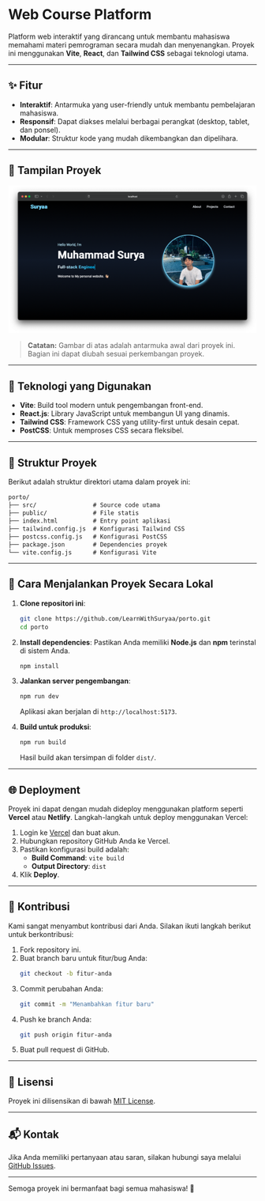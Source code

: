 # Web Course Platform

Platform web interaktif yang dirancang untuk membantu mahasiswa memahami materi pemrograman secara mudah dan menyenangkan. Proyek ini menggunakan **Vite**, **React**, dan **Tailwind CSS** sebagai teknologi utama.

---

## ✨ Fitur
- **Interaktif**: Antarmuka yang user-friendly untuk membantu pembelajaran mahasiswa.
- **Responsif**: Dapat diakses melalui berbagai perangkat (desktop, tablet, dan ponsel).
- **Modular**: Struktur kode yang mudah dikembangkan dan dipelihara.

---

## 📸 Tampilan Proyek

![Tampilan Website](./src/assets/projek1.png)

> **Catatan:** Gambar di atas adalah antarmuka awal dari proyek ini. Bagian ini dapat diubah sesuai perkembangan proyek.

---

## 🚀 Teknologi yang Digunakan
- **Vite**: Build tool modern untuk pengembangan front-end.
- **React.js**: Library JavaScript untuk membangun UI yang dinamis.
- **Tailwind CSS**: Framework CSS yang utility-first untuk desain cepat.
- **PostCSS**: Untuk memproses CSS secara fleksibel.

---

## 📂 Struktur Proyek
Berikut adalah struktur direktori utama dalam proyek ini:

```plaintext
porto/
├── src/                # Source code utama
├── public/             # File statis
├── index.html          # Entry point aplikasi
├── tailwind.config.js  # Konfigurasi Tailwind CSS
├── postcss.config.js   # Konfigurasi PostCSS
├── package.json        # Dependencies proyek
└── vite.config.js      # Konfigurasi Vite
```

---

## 🔧 Cara Menjalankan Proyek Secara Lokal

1. **Clone repositori ini**:
   ```bash
   git clone https://github.com/LearnWithSuryaa/porto.git
   cd porto
   ```

2. **Install dependencies**:
   Pastikan Anda memiliki **Node.js** dan **npm** terinstal di sistem Anda.
   ```bash
   npm install
   ```

3. **Jalankan server pengembangan**:
   ```bash
   npm run dev
   ```
   Aplikasi akan berjalan di `http://localhost:5173`.

4. **Build untuk produksi**:
   ```bash
   npm run build
   ```
   Hasil build akan tersimpan di folder `dist/`.

---

## 🌐 Deployment

Proyek ini dapat dengan mudah dideploy menggunakan platform seperti **Vercel** atau **Netlify**. Langkah-langkah untuk deploy menggunakan Vercel:

1. Login ke [Vercel](https://vercel.com) dan buat akun.
2. Hubungkan repository GitHub Anda ke Vercel.
3. Pastikan konfigurasi build adalah:
   - **Build Command**: `vite build`
   - **Output Directory**: `dist`
4. Klik **Deploy**.

---

## 🤝 Kontribusi

Kami sangat menyambut kontribusi dari Anda. Silakan ikuti langkah berikut untuk berkontribusi:

1. Fork repository ini.
2. Buat branch baru untuk fitur/bug Anda:
   ```bash
   git checkout -b fitur-anda
   ```
3. Commit perubahan Anda:
   ```bash
   git commit -m "Menambahkan fitur baru"
   ```
4. Push ke branch Anda:
   ```bash
   git push origin fitur-anda
   ```
5. Buat pull request di GitHub.

---

## 📜 Lisensi
Proyek ini dilisensikan di bawah [MIT License](LICENSE).

---

## 📬 Kontak
Jika Anda memiliki pertanyaan atau saran, silakan hubungi saya melalui [GitHub Issues](https://github.com/LearnWithSuryaa/porto/issues).

---

Semoga proyek ini bermanfaat bagi semua mahasiswa! 🚀
